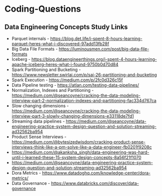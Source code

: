 # Coding-Questions

## Data Engineering Concepts Study Links

- Parquet internals - https://blog.det.life/i-spent-8-hours-learning-parquet-heres-what-i-discovered-97add13fb28f
- Big Data File Formats - https://luminousmen.com/post/big-data-file-formats
- Iceberg - https://blog.dataengineerthings.org/i-spent-4-hours-learning-apache-iceberg-heres-what-i-found-9750b0d70d84
- Spark Partitioning and Bucketing - https://www.newsletter.swirlai.com/p/sai-26-partitioning-and-bucketing
- Spark Execution - https://medium.com/p/2fc0d326c15f
- Data Pipeline testing - https://atlan.com/testing-data-pipelines/
- Normalization, Indexes and Partitioning - https://medium.com/@seancoyne/cracking-the-data-modeling-interview-part-2-normalization-indexes-and-partitioning-fac334d767ca
- Slow changing dimensions - https://medium.com/@seancoyne/cracking-the-data-modeling-interview-part-3-slowly-changing-dimensions-e33118de7fd1
- Streaming data pipelines - https://medium.com/@seancoyne/data-engineering-practice-system-design-question-and-solution-streaming-ad32562ba954
- Product Sense Interviews - https://medium.com/@bytesizedwisdom/cracking-product-sense-interviews-think-like-a-pm-solve-like-a-data-engineer-fb0201f9208c
- https://medium.com/@akanksha_singh/data-engineering-was-hard-until-i-learned-these-15-system-design-concepts-8a56f21f1070
- https://medium.com/@seancoyne/data-engineering-practice-system-design-question-and-solution-streaming-ad32562ba954
- Dora Metrics - https://www.datadoghq.com/knowledge-center/dora-metrics/
- Data Governance - https://www.databricks.com/discover/data-governance
